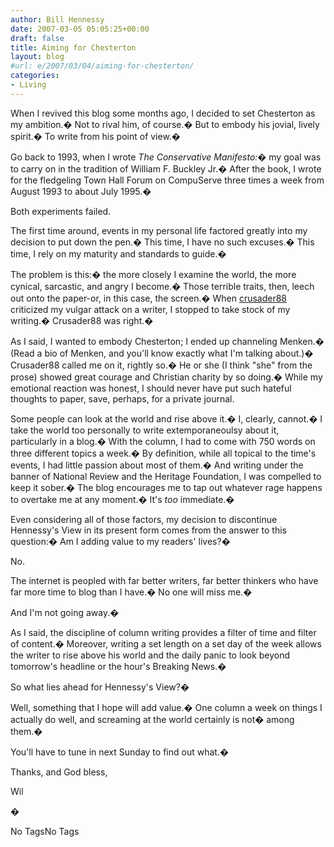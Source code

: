```yaml
---
author: Bill Hennessy
date: 2007-03-05 05:05:25+00:00
draft: false
title: Aiming for Chesterton
layout: blog
#url: e/2007/03/04/aiming-for-chesterton/
categories:
- Living
---
```


When I revived this blog some months ago, I decided to set Chesterton as my ambition.�  Not to rival him, of course.�  But to embody his jovial, lively spirit.�  To write from his point of view.� 




Go back to 1993, when I wrote _The Conservative Manifesto:_�  my goal was to carry on in the tradition of William F. Buckley Jr.�  After the book, I wrote for the fledgeling Town Hall Forum on CompuServe three times a week from August 1993 to about July 1995.� 




Both experiments failed.




The first time around, events in my personal life factored greatly into my decision to put down the pen.�  This time, I have no such excuses.�  This time, I rely on my maturity and standards to guide.� 




The problem is this:�  the more closely I examine the world, the more cynical, sarcastic, and angry I become.�  Those terrible traits, then, leech out onto the paper-or, in this case, the screen.�  When [crusader88](https://hennessysview.com/blog/2007/01/31/william-m-arkin-rip/#comments) criticized my vulgar attack on a writer, I stopped to take stock of my writing.�  Crusader88 was right.� 




As I said, I wanted to embody Chesterton; I ended up channeling Menken.�  (Read a bio of Menken, and you'll know exactly what I'm talking about.)�  Crusader88 called me on it, rightly so.�  He or she (I think "she" from the prose) showed great courage and Christian charity by so doing.�  While my emotional reaction was honest, I should never have put such hateful thoughts to paper, save, perhaps, for a private journal.




Some people can look at the world and rise above it.�  I, clearly, cannot.�  I take the world too personally to write extemporaneoulsy about it, particularly in a blog.�  With the column, I had to come with 750 words on three different topics a week.�  By definition, while all topical to the time's events, I had little passion about most of them.�  And writing under the banner of National Review and the Heritage Foundation, I was compelled to keep it sober.�  The blog encourages me to tap out whatever rage happens to overtake me at any moment.�  It's _too_ immediate.� 




Even considering all of those factors, my decision to discontinue Hennessy's View in its present form comes from the answer to this question:�  Am I adding value to my readers' lives?� 




No.




The internet is peopled with far better writers, far better thinkers who have far more time to blog than I have.�  No one will miss me.� 




And I'm not going away.� 




As I said, the discipline of column writing provides a filter of time and filter of content.�  Moreover, writing a set length on a set day of the week allows the writer to rise above his world and the daily panic to look beyond tomorrow's headline or the hour's Breaking News.� 




So what lies ahead for Hennessy's View?� 




Well, something that I hope will add value.�  One column a week on things I actually do well, and screaming at the world certainly is not� among them.� 




You'll have to tune in next Sunday to find out what.� 




Thanks, and God bless,




Wil




�



No TagsNo Tags
